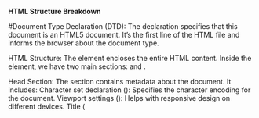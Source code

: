 


**HTML Structure Breakdown**

#Document Type Declaration (DTD):
The <!DOCTYPE html> declaration specifies that this document is an HTML5 document.
It’s the first line of the HTML file and informs the browser about the document type.

HTML Structure:
The <html> element encloses the entire HTML content.
Inside the <html> element, we have two main sections: <head> and <body>.

Head Section:
The <head> section contains metadata about the document.
It includes:
Character set declaration (<meta charset="UTF-8">): Specifies the character encoding for the document.
Viewport settings (<meta name="viewport" content="width=device-width, initial-scale=1.0">): Helps with responsive design on different devices.
Title (<title>): Sets the title of the web page (displayed in the browser tab).

Body Section:
The <body> section contains the visible content of the web page.
It includes:
A centered <h5> element with a black background, displaying “FREE SHIPPING ON ORDERS OVER $100.”
A centered <h1> element with the title “Welcome to Get Gifts.”
A navigation menu (<nav>) with links to “Home” and “Buy Now” pages.
A menu icon section (<div class="menu_pic">) containing search, account, and cart icons.
An offer section (<div id="offer">) with a background image (“HomeBg.jpg”) and a heading.
A product section (<section class="products">) containing three product boxes:
Gloves (<div class="gloves">) with an image (“gloves.jpg”), price, and description.
Basket (<div class="basket">) with an image (“basket.jpg”), price, and description.
Jacket (<div class="jacket">) with an image (“jacket.jpg”), price, and description.

Styling:
CSS rules are applied within the <style> element.
Various styles are defined for elements like <body>, <h5>, <h1>, <nav>, and product boxes.
Background images, opacity, font size, and alignment are customized.
